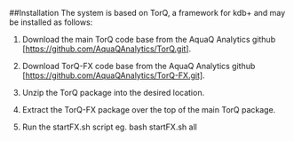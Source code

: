 ##Installation
The system is based on TorQ, a framework for kdb+ and may be installed
as follows:

1.  Download the main TorQ code base from the AquaQ Analytics
    github [https://github.com/AquaQAnalytics/TorQ.git].

2.  Download TorQ-FX code base from the AquaQ Analytics
    github [https://github.com/AquaQAnalytics/TorQ-FX.git].

3.  Unzip the TorQ package into the desired location.

4.  Extract the TorQ-FX package over the top of the main TorQ
    package.

5.	Run the startFX.sh script eg. bash startFX.sh all

